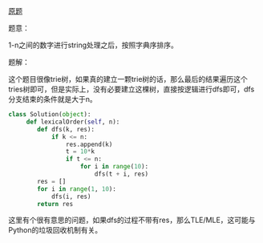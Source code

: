[原题](https://leetcode.com/problems/lexicographical-numbers/)

题意：

1-n之间的数字进行string处理之后，按照字典序排序。

题解：


这个题目很像trie树，如果真的建立一颗trie树的话，那么最后的结果遍历这个tries树即可，但是实际上，没有必要建立这棵树，直接按逻辑进行dfs即可，dfs分支结束的条件就是大于n。

```Python
class Solution(object):
     def lexicalOrder(self, n):
        def dfs(k, res):
            if k <= n:
                res.append(k)
                t = 10*k
                if t <= n:
                    for i in range(10):
                        dfs(t + i, res)
        res = []
        for i in range(1, 10):
            dfs(i, res)
        return res
```

这里有个很有意思的问题，如果dfs的过程不带有res，那么TLE/MLE，这可能与Python的垃圾回收机制有关。